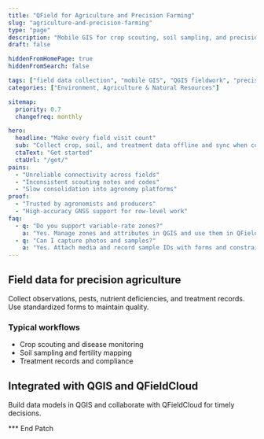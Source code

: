 ```yaml
---
title: "QField for Agriculture and Precision Farming"
slug: "agriculture-and-precision-farming"
type: "page"
description: "Mobile GIS for crop scouting, soil sampling, and precision agriculture field data collection."
draft: false

hiddenFromHomePage: true
hiddenFromSearch: false

tags: ["field data collection", "mobile GIS", "QGIS fieldwork", "precision agriculture", "crop scouting", "soil sampling"]
categories: ["Environment, Agriculture & Natural Resources"]

sitemap:
  priority: 0.7
  changefreq: monthly

hero:
  headline: "Make every field visit count"
  sub: "Collect crop, soil, and treatment data offline and sync when connected."
  ctaText: "Get started"
  ctaUrl: "/get/"
pains:
  - "Unreliable connectivity across fields"
  - "Inconsistent scouting notes and codes"
  - "Slow consolidation into agronomy platforms"
proof:
  - "Trusted by agronomists and producers"
  - "High-accuracy GNSS support for row-level work"
faq:
  - q: "Do you support variable-rate zones?"
    a: "Yes. Manage zones and attributes in QGIS and use them in QField for collection."
  - q: "Can I capture photos and samples?"
    a: "Yes. Attach media and record sample IDs with forms and constraints."
---
```


## Field data for precision agriculture
Collect observations, pests, nutrient deficiencies, and treatment records. Use standardized forms to maintain quality.

### Typical workflows
- Crop scouting and disease monitoring
- Soil sampling and fertility mapping
- Treatment records and compliance

## Integrated with QGIS and QFieldCloud
Build data models in QGIS and collaborate with QFieldCloud for timely decisions.

*** End Patch